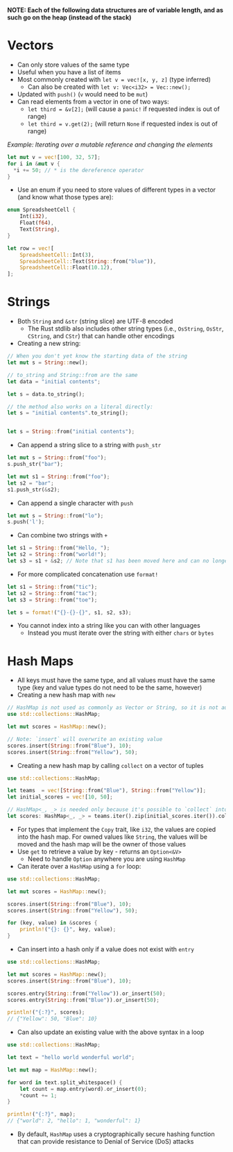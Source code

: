**NOTE: Each of the following data structures are of variable length, and as such go on the heap (instead of the stack)**

# Vectors
- Can only store values of the same type
- Useful when you have a list of items
- Most commonly created with `let v = vec![x, y, z]` (type inferred)
  - Can also be created with `let v: Vec<i32> = Vec::new();`
- Updated with `push()` (`v` would need to be `mut`)
- Can read elements from a vector in one of two ways:
  - `let third = &v[2];` (will cause a `panic!` if requested index is out of range)
  - `let third = v.get(2);` (will return `None` if requested index is out of range)

_Example: Iterating over a mutable reference and changing the elements_
```rust
let mut v = vec![100, 32, 57];
for i in &mut v {
  *i += 50; // * is the dereference operator
}
```
- Use an enum if you need to store values of different types in a vector (and know what those types are):
```rust
enum SpreadsheetCell {
    Int(i32),
    Float(f64),
    Text(String),
}

let row = vec![
    SpreadsheetCell::Int(3),
    SpreadsheetCell::Text(String::from("blue")),
    SpreadsheetCell::Float(10.12),
];
```

# Strings
- Both `String` and `&str` (string slice) are UTF-8 encoded
  - The Rust stdlib also includes other string types (i.e., `OsString`, `OsStr`, `CString`, and `CStr`) that can handle other encodings
- Creating a new string:
```rust
// When you don't yet know the starting data of the string
let mut s = String::new();

// to_string and String::from are the same
let data = "initial contents";

let s = data.to_string();

// the method also works on a literal directly:
let s = "initial contents".to_string();


let s = String::from("initial contents");
```
- Can append a string slice to a string with `push_str`
```rust
let mut s = String::from("foo");
s.push_str("bar");

let mut s1 = String::from("foo");
let s2 = "bar";
s1.push_str(&s2);
```
- Can append a single character with `push`
```rust
let mut s = String::from("lo");
s.push('l');
```
- Can combine two strings with `+`
```rust
let s1 = String::from("Hello, ");
let s2 = String::from("world!");
let s3 = s1 + &s2; // Note that s1 has been moved here and can no longer be used
```
  - For more complicated concatenation use `format!`
  ```rust
  let s1 = String::from("tic");
  let s2 = String::from("tac");
  let s3 = String::from("toe");

  let s = format!("{}-{}-{}", s1, s2, s3);
  ```
- You cannot index into a string like you can with other languages
  - Instead you must iterate over the string with either `chars` or `bytes`

# Hash Maps
- All keys must have the same type, and all values must have the same type (key and value types do not need to be the same, however)
- Creating a new hash map with `new`
```rust
// HashMap is not used as commonly as Vector or String, so it is not automatically included
use std::collections::HashMap;

let mut scores = HashMap::new();

// Note: `insert` will overwrite an existing value
scores.insert(String::from("Blue"), 10);
scores.insert(String::from("Yellow"), 50);
```
- Creating a new hash map by calling `collect` on a vector of tuples
```rust
use std::collections::HashMap;

let teams  = vec![String::from("Blue"), String::from("Yellow")];
let initial_scores = vec![10, 50];

// HashMap<_, _> is needed only because it's possible to `collect` into different data structures
let scores: HashMap<_, _> = teams.iter().zip(initial_scores.iter()).collect();
```
- For types that implement the `Copy` trait, like `i32`, the values are copied into the hash map. For owned values like `String`, the values will be moved and the hash map will be the owner of those values
- Use `get` to retrieve a value by key - returns an `Option<&V>`
  - Need to handle `Option` anywhere you are using `HashMap`
- Can iterate over a `HashMap` using a `for` loop:
```rust
use std::collections::HashMap;

let mut scores = HashMap::new();

scores.insert(String::from("Blue"), 10);
scores.insert(String::from("Yellow"), 50);

for (key, value) in &scores {
    println!("{}: {}", key, value);
}
```
- Can insert into a hash only if a value does not exist with `entry`
```rust
use std::collections::HashMap;

let mut scores = HashMap::new();
scores.insert(String::from("Blue"), 10);

scores.entry(String::from("Yellow")).or_insert(50);
scores.entry(String::from("Blue")).or_insert(50);

println!("{:?}", scores);
// {"Yellow": 50, "Blue": 10}
```
- Can also update an existing value with the above syntax in a loop
```rust
use std::collections::HashMap;

let text = "hello world wonderful world";

let mut map = HashMap::new();

for word in text.split_whitespace() {
    let count = map.entry(word).or_insert(0);
    *count += 1;
}

println!("{:?}", map);
// {"world": 2, "hello": 1, "wonderful": 1}
```
- By default, `HashMap` uses a cryptographically secure hashing function that can provide resistance to Denial of Service (DoS) attacks
